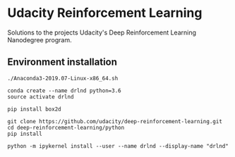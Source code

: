 # Udacity Reinforcement Learning
Solutions to the projects Udacity's Deep Reinforcement Learning Nanodegree program.

## Environment installation
```
./Anaconda3-2019.07-Linux-x86_64.sh

conda create --name drlnd python=3.6
source activate drlnd

pip install box2d

git clone https://github.com/udacity/deep-reinforcement-learning.git
cd deep-reinforcement-learning/python
pip install

python -m ipykernel install --user --name drlnd --display-name "drlnd"
```
